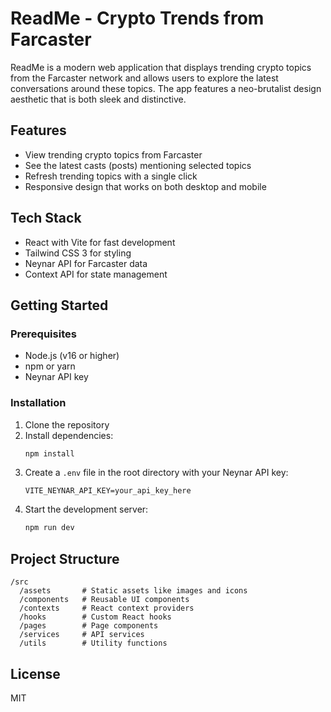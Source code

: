 # ReadMe - Crypto Trends from Farcaster

ReadMe is a modern web application that displays trending crypto topics from the Farcaster network and allows users to explore the latest conversations around these topics. The app features a neo-brutalist design aesthetic that is both sleek and distinctive.

## Features

- View trending crypto topics from Farcaster
- See the latest casts (posts) mentioning selected topics
- Refresh trending topics with a single click
- Responsive design that works on both desktop and mobile

## Tech Stack

- React with Vite for fast development
- Tailwind CSS 3 for styling
- Neynar API for Farcaster data
- Context API for state management

## Getting Started

### Prerequisites

- Node.js (v16 or higher)
- npm or yarn
- Neynar API key

### Installation

1. Clone the repository
2. Install dependencies:
   ```bash
   npm install
   ```
3. Create a `.env` file in the root directory with your Neynar API key:
   ```
   VITE_NEYNAR_API_KEY=your_api_key_here
   ```
4. Start the development server:
   ```bash
   npm run dev
   ```

## Project Structure

```
/src
  /assets       # Static assets like images and icons
  /components   # Reusable UI components
  /contexts     # React context providers
  /hooks        # Custom React hooks
  /pages        # Page components
  /services     # API services
  /utils        # Utility functions
```

## License

MIT
